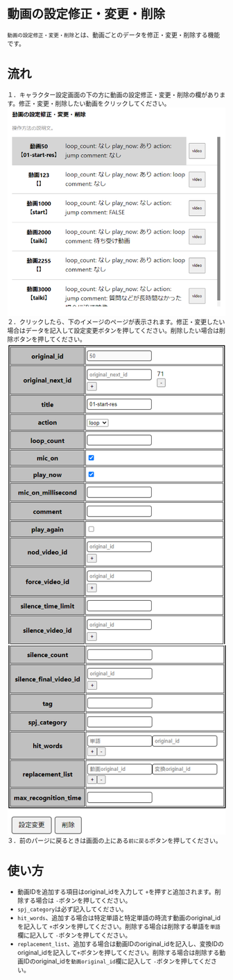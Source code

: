 # 動画の設定修正・変更・削除
`動画の設定修正・変更・削除`とは、動画ごとのデータを修正・変更・削除する機能です。

# 流れ
１．キャラクター設定画面の下の方に動画の設定修正・変更・削除の欄があります。修正・変更・削除したい動画をクリックしてください。
  ![動画設定１](./images/add_character/video_settings/addDeleteChangevideo2.png)  
２．クリックしたら、下のイメージのページが表示されます。修正・変更したい場合はデータを記入して設定変更ボタンを押してください。削除したい場合は削除ボタンを押してください。  
  ![動画設定２](./images/add_character/video_settings/changeData1.png)    
  ![動画設定３](./images/add_character/video_settings/changeData2.png)    
３．前のパージに戻るときは画面の上にある`前に戻る`ボタンを押してください。

# 使い方
* 動画IDを追加する項目はoriginal_idを入力して `+`を押すと追加されます。削除する場合は `-`ボタンを押してください。
* `spj_category`は必ず記入してください。
* `hit_words`、追加する場合は特定単語と特定単語の時流す動画のoriginal_idを記入して `+`ボタンを押してください。削除する場合は削除する単語を`単語`欄に記入して `-`ボタンを押してください。
* `replacement_list`、追加する場合は動画IDのoriginal_idを記入し、変換IDのoriginal_idを記入して`+`ボタンを押してください。削除する場合は削除する動画IDのoriginal_idを`動画original_id`欄に記入して `-`ボタンを押してください。
  